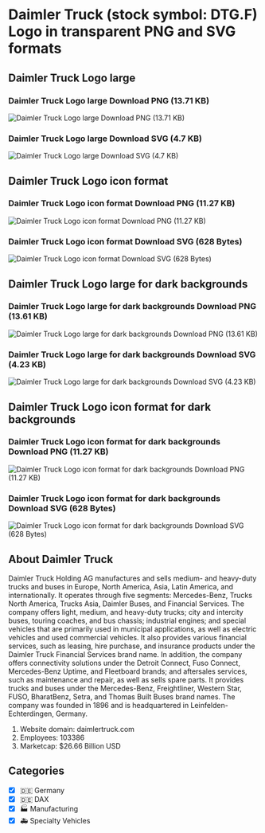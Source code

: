 # Daimler Truck (stock symbol: DTG.F) Logo in transparent PNG and SVG formats

## Daimler Truck Logo large

### Daimler Truck Logo large Download PNG (13.71 KB)

![Daimler Truck Logo large Download PNG (13.71 KB)](/img/orig/DTG.F_BIG-d09279ec.png)

### Daimler Truck Logo large Download SVG (4.7 KB)

![Daimler Truck Logo large Download SVG (4.7 KB)](/img/orig/DTG.F_BIG-ac325f64.svg)

## Daimler Truck Logo icon format

### Daimler Truck Logo icon format Download PNG (11.27 KB)

![Daimler Truck Logo icon format Download PNG (11.27 KB)](/img/orig/DTG.F-3feeab6e.png)

### Daimler Truck Logo icon format Download SVG (628 Bytes)

![Daimler Truck Logo icon format Download SVG (628 Bytes)](/img/orig/DTG.F-a431ca73.svg)

## Daimler Truck Logo large for dark backgrounds

### Daimler Truck Logo large for dark backgrounds Download PNG (13.61 KB)

![Daimler Truck Logo large for dark backgrounds Download PNG (13.61 KB)](/img/orig/DTG.F_BIG.D-ef46012d.png)

### Daimler Truck Logo large for dark backgrounds Download SVG (4.23 KB)

![Daimler Truck Logo large for dark backgrounds Download SVG (4.23 KB)](/img/orig/DTG.F_BIG.D-edba1ed8.svg)

## Daimler Truck Logo icon format for dark backgrounds

### Daimler Truck Logo icon format for dark backgrounds Download PNG (11.27 KB)

![Daimler Truck Logo icon format for dark backgrounds Download PNG (11.27 KB)](/img/orig/DTG.F.D-56d6c3ab.png)

### Daimler Truck Logo icon format for dark backgrounds Download SVG (628 Bytes)

![Daimler Truck Logo icon format for dark backgrounds Download SVG (628 Bytes)](/img/orig/DTG.F.D-d4c16387.svg)

## About Daimler Truck

Daimler Truck Holding AG manufactures and sells medium- and heavy-duty trucks and buses in Europe, North America, Asia, Latin America, and internationally. It operates through five segments: Mercedes-Benz, Trucks North America, Trucks Asia, Daimler Buses, and Financial Services. The company offers light, medium, and heavy-duty trucks; city and intercity buses, touring coaches, and bus chassis; industrial engines; and special vehicles that are primarily used in municipal applications, as well as electric vehicles and used commercial vehicles. It also provides various financial services, such as leasing, hire purchase, and insurance products under the Daimler Truck Financial Services brand name. In addition, the company offers connectivity solutions under the Detroit Connect, Fuso Connect, Mercedes-Benz Uptime, and Fleetboard brands; and aftersales services, such as maintenance and repair, as well as sells spare parts. It provides trucks and buses under the Mercedes-Benz, Freightliner, Western Star, FUSO, BharatBenz, Setra, and Thomas Built Buses brand names. The company was founded in 1896 and is headquartered in Leinfelden-Echterdingen, Germany.

1. Website domain: daimlertruck.com
2. Employees: 103386
3. Marketcap: $26.66 Billion USD


## Categories
- [x] 🇩🇪 Germany
- [x] 🇩🇪 DAX
- [x] 🏭 Manufacturing
- [x] 🚑 Specialty Vehicles
